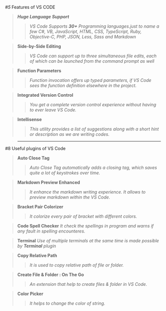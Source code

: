 #_5_ Features of VS CODE
>_**Huge Language Support**_
>>_VS Code Supports **30+** Programming languages.just to name a few C#, VB, JavaScript, HTML, CSS, TypeScript, Ruby, Objective-C, PHP, JSON, Less, Sass and Markdown_

>**Side-by-Side Editing**
>>_VS Code can support up to three simultaneous file edits, each of which can be launched from the command prompt as well_

>**Function Parameters**
>>_Function invocation offers up typed parameters, if VS Code sees the function definition elsewhere in the project._

>**Integrated Version Control**
>>_You get a complete version control experience without having to ever leave VS Code._

>**Intellisense**
>>_This utility provides a list of suggestions along with a short hint or description as we are writing codes._

>----------------------------------------------
#8 Useful plugins of VS Code
>**Auto Close Tag**
>>_Auto Close Tag automatically adds a closing tag, which saves quite a lot of keystrokes over time._

>**Markdown Preview Enhanced**
>>_It enhance the markdown writing experience. It allows to preview markdown within the VS Code._

>**Bracket Pair Colorizer**
>>_It colorize every pair of bracket with different colors._

>**Code Spell Checker**
_It check the spellings in program and warns if any fault in spelling encounteres._

>**Terminal**
_Use of multiple terminals at the same time is made possible by **Terminal** plugin_

>**Copy Relative Path**
>>_It is used to copy relative path of file or folder._

>**Create File & Folder : On The Go**
>>_An extension that help to create files & folder in VS Code._

>**Color Picker**
>>_It helps to change the color of string._